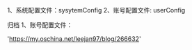 

1、系统配置文件：sysytemConfig
2、账号配置文件: userConfig

归档
1、账号配置文件：

'https://my.oschina.net/leejan97/blog/266632'
